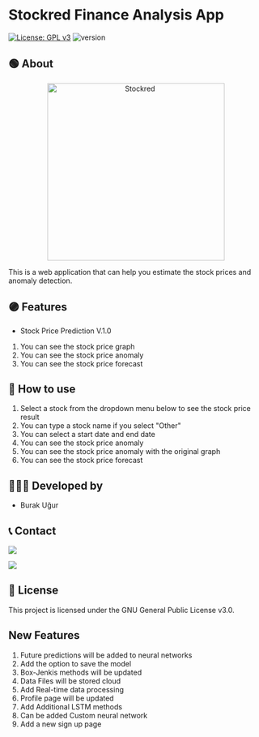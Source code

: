 # Stockred Finance Analysis App

[![License: GPL v3](https://img.shields.io/badge/License-GPLv3-blue.svg)](https://www.gnu.org/licenses/gpl-3.0)
![version](https://img.shields.io/badge/version-0.1.0-blue)

## 🟢 About

<p align="center">
  <img src="https://github.com/burakugurr/Stockred/blob/master/images/Stockred.png" width="350" title="Stockred">
  
</p>

This is a web application that can help you estimate the stock prices and anomaly detection.



## 🟣 Features

- Stock Price Prediction V.1.0

1. You can see the stock price graph
2. You can see the stock price anomaly
3. You can see the stock price forecast

## 🔴 How to use

1. Select a stock from the dropdown menu below to see the stock price result
2. You can type a stock name if you select "Other"
3. You can select a start date and end date
4. You can see the stock price anomaly
5. You can see the stock price anomaly with the original graph
6. You can see the stock price forecast

## 👨🏽‍💻 Developed by

- Burak Uğur

## 📞 Contact


<img src="https://badges.krynn.dev/email?address=burak.ugur@protonmail.com&padding=8">

[<img src="https://img.shields.io/badge/linkedin-%230077B5.svg?&style=for-the-badge&logo=linkedin&logoColor=white"/>](https://www.linkedin.com/in/burak-u%C4%9Fur/)

## 🔵 License

This project is licensed under the GNU General Public License v3.0.



## New Features

1. Future predictions will be added to neural networks
2. Add the option to save the model
3. Box-Jenkis methods will be updated
4. Data Files will be stored cloud
5. Add Real-time data processing
6. Profile page will be updated
7. Add Additional LSTM methods
8. Can be added Custom neural network
9. Add a new sign up page
